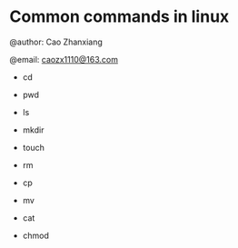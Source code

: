 # Common commands in linux

@author: Cao Zhanxiang

@email: caozx1110@163.com



+ cd
+ pwd
+ ls
+ mkdir
+ touch



+ rm
+ cp
+ mv



+ cat
+ chmod



